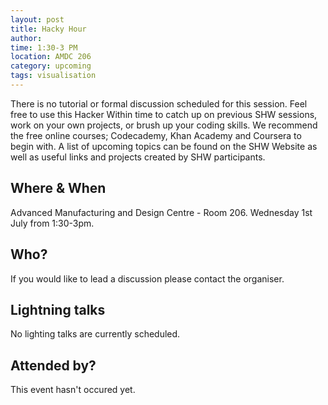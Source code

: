 ```yaml
---
layout: post
title: Hacky Hour 
author: 
time: 1:30-3 PM
location: AMDC 206
category: upcoming
tags: visualisation
---
```


There is no tutorial or formal discussion scheduled for this session. Feel free to use this Hacker Within time to catch up on previous SHW sessions, work on your own projects, or brush up your coding skills. We recommend the free online courses; Codecademy, Khan Academy and Coursera to begin with. A list of upcoming topics can be found on the SHW Website as well as useful links and projects created by SHW participants.

## Where & When

Advanced Manufacturing and Design Centre - Room 206. Wednesday 1st July from 1:30-3pm.

## Who?

If you would like to lead a discussion please contact the organiser.

## Lightning talks

No lighting talks are currently scheduled.

## Attended by?

This event hasn't occured yet.
